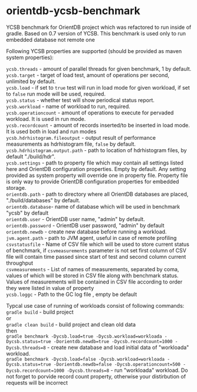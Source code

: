 # orientdb-ycsb-benchmark
YCSB benchmark for OrientDB project which was refactored to run inside of gradle. Based on 0.7 version of YCSB.
This benchmark is used only to run embedded database not remote one

Following YCSB properties are supported (should be provided as maven system properties):

`ycsb.threads` - amount of parallel threads for given benchmark, 1 by default.<br>
`ycsb.target` - target of load test, amount of operations per second, unlimited by default.<br>
`ycsb.load` - if set to `true` test will run in load mode for given workload, if set to `false` run mode will be used, required.<br>
`ycsb.status` - whether test will show periodical status report.<br>
`ycsb.workload` - name of workload to run, required.<br>
`ycsb.operationcount` - amount of operations to execute for pervaded workload. It is used in run mode.<br>
`ycsb.recordcount` - amount of records inserted/to be inserted in load mode. It is used both in load and run modes<br>
`ycsb.hdrhistogram.fileoutput` - output result of performance measurements as hdrhistogram file, `false` by default.<br>
`ycsb.hdrhistogram.output.path` - path to location of hdrhistogram files, by default "./build/hdr".<br>
`ycsb.settings` - path to property file which may contain all settings listed here and OrientDB configuration properties. 
Empty by default. Any setting provided as system property will override one in property file. Property file is only way to
provide OrientDB configuration properties for embedded storage.<br>
`orientdb.path` - path to directory where all OrientDB databases are placed, "./build/databases" by default.<br>
`orientdb.database`- name of database which will be used in benchmark "ycsb" by default<br>
`orientdb.user` - OrientDB user name, "admin" by default.<br>
`orientdb.password` - OrientDB user password, "admin" by default<br>
`orientdb.newdb` - create new database before running a workload.<br>
`jvm.agent.path` - path to JVM agent, useful in case of remote profiling<br>
`csvstatusfile` - Name of CSV file which will be used to store current status of benchmark, if `csvmeasurements` parameter is not set
first column of CSV file will contain time passed since start of test and second column current throughput<br>
`csvmeasurements` - List of names of measurements, separated by coma, values of which will be stored in CSV file along with benchmark
status. Values of measurements will be contained in CSV file according to order they were listed in value of property<br>
`ycsb.loggc` - Path to the GC log file , empty be default


Typcal use case of running of workloads consist of following commands:<br>
`gradle build` - build project<br>
or<br>
`gradle clean build` - build project and clean old data<br>
then <br>
`gradle benchmark -Dycsb.load=true -Dycsb.workload=workloada -Dycsb.status=true -Dorientdb.newdb=true -Dycsb.recordcount=1000 -Dycsb.threads=8` - create new database and load initial data of "workloada" workload.<br>
`gradle benchmark -Dycsb.load=false -Dycsb.workload=workloada -Dycsb.status=true -Dorientdb.newdb=false -Dycsb.operationcount=500 -Dycsb.recordcount=1000 -Dycsb.threads=8` - run "workloada" workload. Do not forget to porvide record count property, otherwise your distirbution of requests will be incorrect<br>





